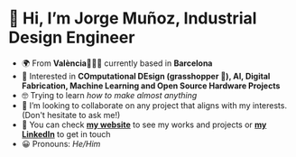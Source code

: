 # 👋 Hi, I’m Jorge Muñoz, Industrial Design Engineer 
- 🌍 From **València**🧨💥🔥 currently based in **Barcelona**
- 🧠 Interested in **COmputational DEsign (grasshopper 🦗), AI, Digital Fabrication, Machine Learning and Open Source Hardware Projects**
- 🤓 Trying to learn *how to make almost anything*
- 👥 I’m looking to collaborate on any project that aligns with my interests. (Don't hesitate to ask me!)
- 🔗 You can check **[my website](https://jmuozan.github.io/jorgemunyozz.github.io/)** to see my works and projects or **[my LinkedIn](https://www.linkedin.com/in/jorgemunozzanon/)** to get in touch
- 😀 Pronouns: *He/Him*
<!---
- ⚡ Fun fact: ...
jmuozan/jmuozan is a ✨ special ✨ repository because its `README.md` (this file) appears on your GitHub profile.
You can click the Preview link to take a look at your changes.
--->

